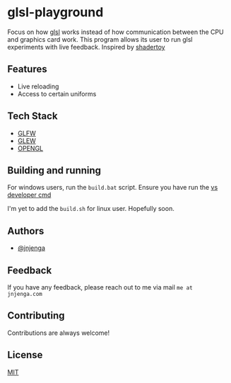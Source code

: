 # glsl-playground 

Focus on how [glsl](https://en.wikipedia.org/wiki/OpenGL_Shading_Language) works instead of how communication between the CPU and graphics card work.
This program allows its user to run glsl experiments with live feedback. Inspired by [shadertoy](https://shadertoy.com)

## Features

- Live reloading
- Access to certain uniforms

## Tech Stack

- [GLFW](https://www.glfw.org/)
- [GLEW](http://glew.sourceforge.net/)
- [OPENGL](https://www.opengl.org/)

## Building and running

For windows users, run the `build.bat` script. Ensure you have run the [vs developer cmd](https://docs.microsoft.com/en-us/visualstudio/ide/reference/command-prompt-powershell?view=vs-2019)

I'm yet to add the `build.sh` for linux user. Hopefully soon.

## Authors

- [@jnjenga](https://www.github.com/jnjenga)

  
## Feedback

If you have any feedback, please reach out to me via mail `me at jnjenga.com`
  
## Contributing

Contributions are always welcome!
 
## License

[MIT](https://choosealicense.com/licenses/mit/)
